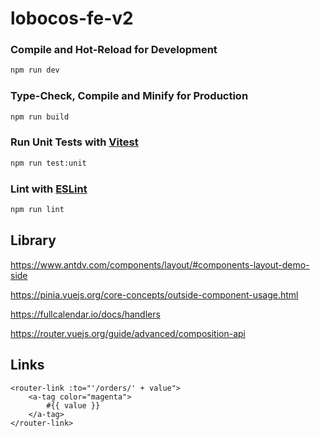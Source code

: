 # lobocos-fe-v2

### Compile and Hot-Reload for Development

```sh
npm run dev
```

### Type-Check, Compile and Minify for Production

```sh
npm run build
```

### Run Unit Tests with [Vitest](https://vitest.dev/)

```sh
npm run test:unit
```

### Lint with [ESLint](https://eslint.org/)

```sh
npm run lint
```

## Library

https://www.antdv.com/components/layout/#components-layout-demo-side

https://pinia.vuejs.org/core-concepts/outside-component-usage.html

https://fullcalendar.io/docs/handlers

https://router.vuejs.org/guide/advanced/composition-api


## Links

```vue
<router-link :to="'/orders/' + value">
    <a-tag color="magenta">
        #{{ value }}
    </a-tag>
</router-link>
```

